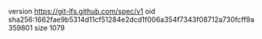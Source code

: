 version https://git-lfs.github.com/spec/v1
oid sha256:1662fae9b5314d11cf51284e2dcd1f006a354f7343f08712a730fcff9a359801
size 1079
